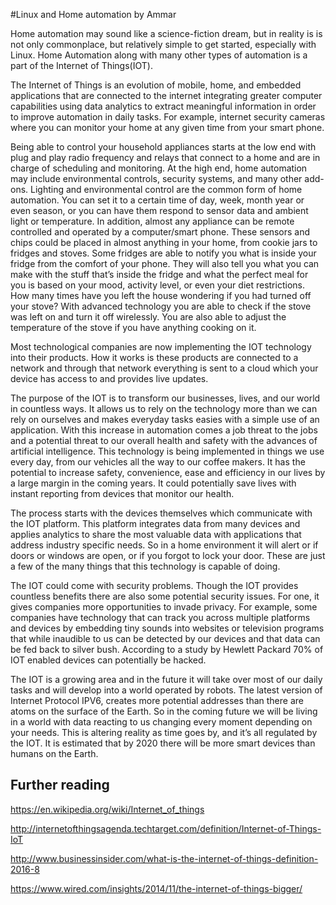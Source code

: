 #Linux and Home automation
by Ammar

Home automation may sound like a science-fiction dream, but in reality is is not only commonplace, but relatively simple to get started, especially with Linux. Home Automation along with many other types of automation is a part of the Internet of Things(IOT).

The Internet of Things is an evolution of mobile, home, and embedded applications that are connected to the internet integrating greater computer capabilities using data analytics to extract meaningful information in order to improve automation in daily tasks. For example, internet security cameras where you can monitor your home at any given time from your smart phone.

Being able to control your household appliances starts at the low end with plug and play radio frequency and relays that connect to a home and are in charge of scheduling and monitoring. At the high end, home automation may include environmental controls, security systems, and many other add-ons. Lighting and environmental control are the common form of home automation. You can set it to a certain time of day, week, month year or even season, or you can have them respond to sensor data and ambient light or temperature. In addition, almost any appliance can be remote controlled and operated by a computer/smart phone. These sensors and chips could be placed in almost anything in your home, from cookie jars to fridges and stoves. Some fridges are able to notify you what is inside your fridge from the comfort of your phone. They will also tell you what you can make with the stuff that’s inside the fridge and what the perfect meal for you is based on your mood, activity level, or even your diet restrictions. How many times have you left the house wondering if you had turned off your stove? With advanced technology you are able to check if the stove was left on and turn it off wirelessly. You are also able to adjust the temperature of the stove if you have anything cooking on it. 

Most technological companies are now implementing the IOT technology into their products. How it works is these products are connected to a network and through that network everything is sent to a cloud which your device has access to and provides live updates. 

The purpose of the IOT is to transform our businesses, lives, and our world in countless ways. It allows us to rely on the technology more than we can rely on ourselves and makes everyday tasks easies with a simple use of an application. With this increase in automation comes a job threat to the jobs and a potential threat to our overall health and safety with the advances of artificial intelligence. This technology is being implemented in things we use every day, from our vehicles all the way to our coffee makers. It has the potential to increase safety, convenience, ease and efficiency in our lives by a large margin in the coming years. It could potentially save lives with instant reporting from devices that monitor our health. 

The process starts with the devices themselves which communicate with the IOT platform. This platform integrates data from many devices and applies analytics to share the most valuable data with applications that address industry specific needs. So in a home environment it will alert or if doors or windows are open, or if you forgot to lock your door. These are just a few of the many things that this technology is capable of doing.

The IOT could come with security problems. Though the IOT provides countless benefits there are also some potential security issues. For one, it gives companies more opportunities to invade privacy. For example, some companies have technology that can track you across multiple platforms and devices by embedding tiny sounds into websites or television programs that while inaudible to us can be detected by our devices and that data can be fed back to silver bush. According to a study by Hewlett Packard 70% of IOT enabled devices can potentially be hacked.

The IOT is a growing area and in the future it will take over most of our daily tasks and will develop into a world operated by robots. The latest version of Internet Protocol IPV6, creates more potential addresses than there are atoms on the surface of the Earth. So in the coming future we will be living in a world with data reacting to us changing every moment depending on your needs. This is altering reality as time goes by, and it’s all regulated by the IOT. It is estimated that by 2020 there will be more smart devices than humans on the Earth.

## Further reading

https://en.wikipedia.org/wiki/Internet_of_things

http://internetofthingsagenda.techtarget.com/definition/Internet-of-Things-IoT

http://www.businessinsider.com/what-is-the-internet-of-things-definition-2016-8

https://www.wired.com/insights/2014/11/the-internet-of-things-bigger/